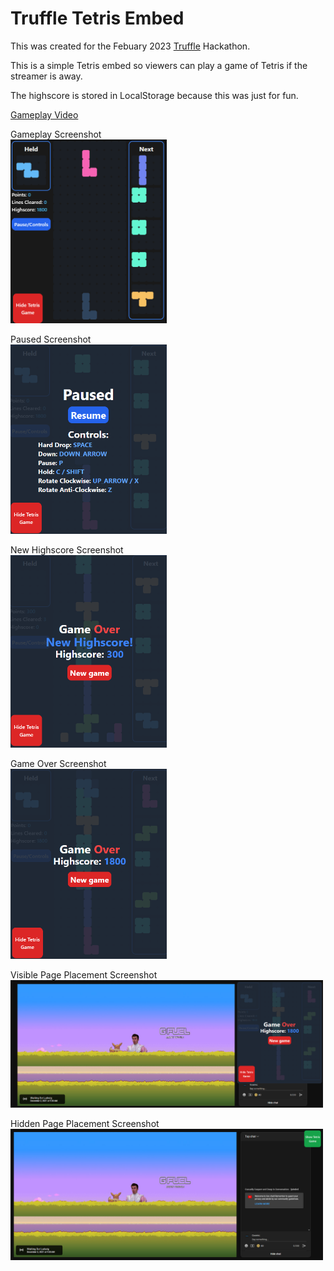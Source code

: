 # Truffle Tetris Embed

This was created for the Febuary 2023 [Truffle](https://truffle.vip) Hackathon.

This is a simple Tetris embed so viewers can play a game of Tetris if the streamer is away.

The highscore is stored in LocalStorage because this was just for fun.

[Gameplay Video](https://www.youtube.com/watch?v=yEN99S_oGGQ)

Gameplay Screenshot<br />
<img src="https://raw.githubusercontent.com/cosrnic/truffle-tetris-embed/main/images/1.png" width="250">

Paused Screenshot<br />
<img src="https://raw.githubusercontent.com/cosrnic/truffle-tetris-embed/main/images/2.png" width="250">

New Highscore Screenshot<br />
<img src="https://raw.githubusercontent.com/cosrnic/truffle-tetris-embed/main/images/6.png" width="250">

Game Over Screenshot<br />
<img src="https://raw.githubusercontent.com/cosrnic/truffle-tetris-embed/main/images/3.png" width="250">

Visible Page Placement Screenshot<br />
<img src="https://raw.githubusercontent.com/cosrnic/truffle-tetris-embed/main/images/4.png" width="500">

Hidden Page Placement Screenshot<br />
<img src="https://raw.githubusercontent.com/cosrnic/truffle-tetris-embed/main/images/5.png" width="500">
